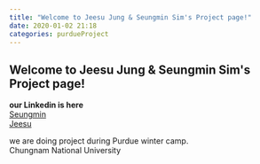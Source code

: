 ```yaml
---
title: "Welcome to Jeesu Jung & Seungmin Sim's Project page!"
date: 2020-01-02 21:18
categories: purdueProject
---
```


## Welcome to Jeesu Jung & Seungmin Sim's Project page!

**our Linkedin is here**  
[Seungmin](https://www.linkedin.com/in/seungmin-sim-50a884186/)  
[Jeesu](https://www.linkedin.com/in/jeesu-jung-0b33b0193/)  

we are doing project during Purdue winter camp.  
Chungnam National University

